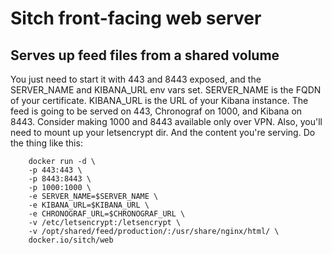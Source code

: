 # Sitch front-facing web server
## Serves up feed files from a shared volume

You just need to start it with 443 and 8443 exposed, and the SERVER_NAME and KIBANA_URL env vars set.
SERVER_NAME is the FQDN of your certificate.  KIBANA_URL is the URL of your Kibana instance.  The feed is going to be served on 443, Chronograf on 1000, and Kibana on 8443.  Consider making 1000 and 8443 available only over VPN.
Also, you'll need to mount up your letsencrypt dir.  And the content you're serving.  Do the thing like this:

        docker run -d \
        -p 443:443 \
        -p 8443:8443 \
        -p 1000:1000 \
        -e SERVER_NAME=$SERVER_NAME \
        -e KIBANA_URL=$KIBANA_URL \
        -e CHRONOGRAF_URL=$CHRONOGRAF_URL \
        -v /etc/letsencrypt:/letsencrypt \
        -v /opt/shared/feed/production/:/usr/share/nginx/html/ \
        docker.io/sitch/web
